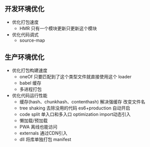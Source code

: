 ## 开发环境优化

- 优化打包速度
  - HMR 只有一个模块更新只更新这个模块
- 优化代码调式
  - source-map

## 生产环境优化

- 优化打包构建速度
  - oneOf 只要匹配到了这个类型文件就直接使用这个 loader
  - babel 缓存
  - 多进程打包
- 优化代码运行性能
  - 缓存(hash、chunkhash、contenthash) 解决强缓存 改变文件名
  - tree shaking 去除没用的代码 es6+production 自动开启
  - code split 单入口和多入口 optimization import动态引入
  - 懒加载/预加载
  - PWA 离线也能访问
  - externals 通过CDN引入
  - dll 将库单独打包 manifest
